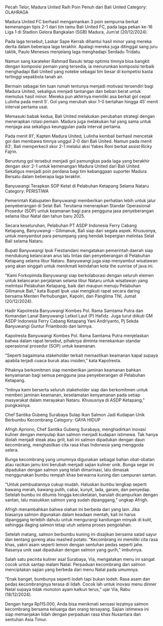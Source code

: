 Pecah Telor, Madura United Raih Poin Penuh dari Bali United
Category: OLAHRAGA

Madura United FC berhasil mengamankan 3 poin sempurna berkat kemenangan tipis 2-1 dari tim tamu Bali United FC, pada laga pekan ke-16 Liga 1 di Stadion Gelora Bangkalan (SGB) Madura, Jum’at (20/12/2024).

Pada laga tersebut, Laskar Sape Kerrab dihantui hasil minor yang mereka derita dalam beberapa laga terakhir. Apalagi mereka juga ditinggal sang juru taktik, Paulo Meneses menjelang laga menghadapi Serdadu Tridatu.

Namun sang karateker Rahmad Basuki tetap optimis timnya bisa bangkit dengan komposisi pemain yang tersedia, ia menurunkan komposisi terbaik menghadapi Bali United yang notebe sebagai tim besar di kompetisi kasta tertinggi sepakbola tanah air.

Bermain sebagai tim tuan rumah tentunya menjadi motivasi tersendiri bagi Madura United, sekaligus menjadi tantangan dan beban berat untuk memutus hasil minor. Mereka pun akhirnya memiliki asa berkat gol cepat Lulinha pada menit 5′. Gol yang merubah skor 1-0 bertahan hingga 45′ menit interval pertama usai.

Memasuki babak kedua, Bali United melakukan perubahan strategi dengan menerapkan rotasi pemain. Madura juga melakukan hal yang sama untuk menjaga asa sekaligus keunggulan pada interval pertama.

Pada menit 81′, Kapten Madura United, Lulinha kembali berhasil mencetak gol dan membawa timnya unggul 2-0 dari Bali United. Namun pada menit 83′, Bali memperkecil skor 2-1 melalui aksi Yabes Roni berkat assist Ricky Fajrin.

Beruntung gol tersebut menjadi gol pamungkas pada laga yang berakhir dengan skor 2-1 untuk kemenangan Madura United dari Bali United. Sekaligus menjadi poin perdana bagi tim kebanggaan suporter Madura Bersatu dalam beberapa laga terakhir.

Banyuwangi Terapkan SOP Ketat di Pelabuhan Ketapang Selama Nataru
Category: PERISTIWA

Pemerintah Kabupaten Banyuwangi memberikan perhatian lebih untuk jalur penyeberangan di Selat Bali. Terutama menerapkan Standar Operasional Prosedur (SOP) untuk keamanan bagi para pengguna jasa penyeberangan selama libur Natal dan tahun baru 2025.

Secara keseluruhan, Pelabuhan PT ASDP Indonesia Ferry Cabang Ketapang, Banyuwangi – Gilimanuk, Bali siap dari segala aspek. Khususnya, untuk menyambut para penumpang yang hendak bepergian melintas Selat Bali selama Nataru.

Bupati Banyuwangi Ipuk Fiestiandani mengatakan pemerintah daerah siap mendukung kelancaran arus lalu lintas dan penyeberangan di Pelabuhan Ketapang selama libur Nataru. Banyuwangi juga siap menyambut wisatawan yang akan singgah untuk menikmati keindahan kota the sunrise of java ini.

“Kami Forkopimda Banyuwangi siap berkolaborasi dengan seluruh elemen untuk kelancaran perjalanan selama libur Nataru untuk wisatawan yang melintasi Pelabuhan Ketapang, baik dari maupun menuju Pelabuhan Gilimanuk Bali,” kata Bupati Ipuk usai mengikuti rapat secara daring bersama Menteri Perhubungan, Kapolri, dan Panglima TNI, Jumat (20/12/2024).

Hadir Kapolresta Banyuwangi Kombes Pol. Rama Samtama Putra dan Komandan Lanal Banyuwangi Letkol Laut (P) Hafidz. Juga turut diikuti GM ASDP Indonesia Ferry Cabang Ketapang Yani Andriyanto, Pj Sekda Banyuwangi Guntur Priambodo dan lainnya.

Kapolresta Banyuwangi Kombes Pol. Rama Samtama Putra menjelaskan bahwa dalam rapat tersebut, pihaknya diminta menekankan standar operasional prosedur (SOP) untuk keamanan.

“Seperti bagaimana stakeholder terkait memastikan keamanan kapal supaya apabila terjadi cuaca buruk atau insiden,” kata Kapolresta.

Pihaknya berkomitmen siap memberikan jaminan keamanan bahkan kenyamanan bagi semua pengguna jasa penyeberangan di Pelabuhan Ketapang.

“Intinya kami berserta seluruh stakeholder siap dan berkomitmen untuk memberi jaminan keamanan, keselamatan kenyamanan pada setiap masyarakat dalam merayakan Nataru. Khususnya di ASDP Ketapang,” pungkasnya.

Chef Santika Gubeng Surabaya Sulap Ikan Salmon Jadi Kudapan Unik Berbumbu Kecombrang
Category: GAYA HIDUP

Afrigh Apriono, Chef Santika Gubeng Surabaya, menghadirkan inovasi kuliner dengan menyulap ikan salmon menjadi kudapan istimewa. Tak hanya diolah menjadi steak atau grill, kali ini salmon dipadukan dengan daun kecombrang, menghasilkan cita rasa khas Indonesia yang menggoda selera.

Bunga kecombrang yang umumnya digunakan sebagai bahan obat-obatan atau racikan jamu kini berubah menjadi sajian kuliner unik. Bunga segar ini dipadukan dengan salmon yang telah dimarinasi, lalu dimasak menggunakan bumbu rempah khas berwarna kuning dan campuran santan.

“Untuk pembuatannya cukup mudah. Haluskan bumbu lengkap seperti bawang merah, bawang putih, cabai, kunyit, lada, garam, dan penyedap. Setelah bumbu ini ditumis hingga kecokelatan, barulah dicampurkan dengan santan, lalu masukkan salmon yang sudah dipanggang,” ungkap Afrigh.

Afrigh menambahkan bahwa olahan ini berbeda dari yang lain. Jika biasanya salmon digunakan dalam keadaan mentah, kali ini harus dipanggang terlebih dahulu untuk mengurangi kandungan minyak di kulit, sehingga daging salmon tetap utuh selama proses pengolahan.

Setelah matang, salmon berbumbu kuning ini disajikan bersama salad sayur dan kentang goreng atau mashed potato. “Kecombrang ini memiliki cita rasa khas, yakni asam seperti lemon dengan sentuhan pedas seperti jahe. Rasanya unik saat dipadukan dengan salmon yang gurih,” imbuhnya.

Salah satu pecinta kuliner asal Surabaya, Via, mengatakan menu ini sangat cocok untuk santap malam Natal. Perpaduan kecombrang dan salmon menciptakan sajian yang berbeda dari menu Natal pada umumnya.

“Enak banget, bumbunya seperti lodeh tapi bukan lodeh. Rasa asam dan pedas kecombrangnya terasa di lidah. Cocok lah untuk inovasi menu dinner Natal supaya tidak monoton ayam kalkun terus,” ujar Via, Rabu (18/12/2024).

Dengan harga Rp115.000, Anda bisa menikmati sensasi lezatnya salmon kecombrang bersama keluarga dan orang tersayang. Sajian istimewa ini siap memanjakan lidah dengan perpaduan rasa khas Nusantara dan sentuhan Asia Timur.
